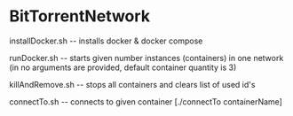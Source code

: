 # BitTorrentNetwork

installDocker.sh -- installs docker & docker compose

runDocker.sh  -- starts given number instances (containers) in one network (in no arguments are provided, default container quantity is 3)

killAndRemove.sh -- stops all containers and clears list of used id's

connectTo.sh -- connects to given container [./connectTo containerName]
